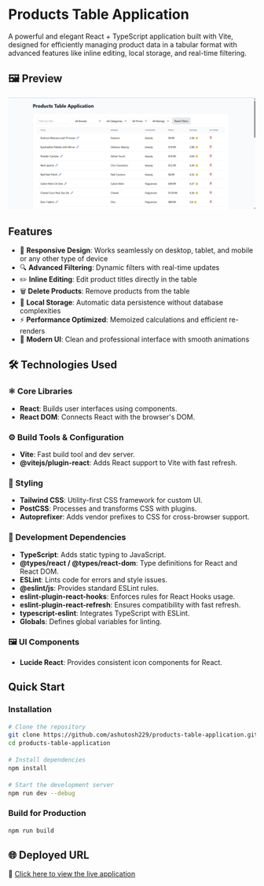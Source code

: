 # Products Table Application

A powerful and elegant React + TypeScript application built with Vite, designed for efficiently managing product data in a tabular format with advanced features like inline editing, local storage, and real-time filtering.

## 🖼️ Preview

![Product Table Screenshot](./assets/preview_screenshot.jpg)

## Features

- 📱 **Responsive Design**: Works seamlessly on desktop, tablet, and mobile or any other type of device
- 🔍 **Advanced Filtering**: Dynamic filters with real-time updates
- ✏️ **Inline Editing**: Edit product titles directly in the table
- 🗑️ **Delete Products**: Remove products from the table
- 💾 **Local Storage**: Automatic data persistence without database complexities
- ⚡ **Performance Optimized**: Memoized calculations and efficient re-renders
- 🎨 **Modern UI**: Clean and professional interface with smooth animations

## 🛠️ Technologies Used

### ⚛️ Core Libraries
- **React**: Builds user interfaces using components.
- **React DOM**: Connects React with the browser's DOM.

### ⚙️ Build Tools & Configuration
- **Vite**: Fast build tool and dev server.
- **@vitejs/plugin-react**: Adds React support to Vite with fast refresh.

### 🎨 Styling
- **Tailwind CSS**: Utility-first CSS framework for custom UI.
- **PostCSS**: Processes and transforms CSS with plugins.
- **Autoprefixer**: Adds vendor prefixes to CSS for cross-browser support.

### 🧰 Development Dependencies
- **TypeScript**: Adds static typing to JavaScript.
- **@types/react / @types/react-dom**: Type definitions for React and React DOM.
- **ESLint**: Lints code for errors and style issues.
- **@eslint/js**: Provides standard ESLint rules.
- **eslint-plugin-react-hooks**: Enforces rules for React Hooks usage.
- **eslint-plugin-react-refresh**: Ensures compatibility with fast refresh.
- **typescript-eslint**: Integrates TypeScript with ESLint.
- **Globals**: Defines global variables for linting.

### 🖼️ UI Components
- **Lucide React**: Provides consistent icon components for React.

## Quick Start

### Installation

```bash
# Clone the repository
git clone https://github.com/ashutosh229/products-table-application.git
cd products-table-application

# Install dependencies
npm install

# Start the development server
npm run dev --debug
```

### Build for Production

```bash
npm run build
```

## 🌐 Deployed URL

🔗 [Click here to view the live application](https://products-table-application.vercel.app/)
